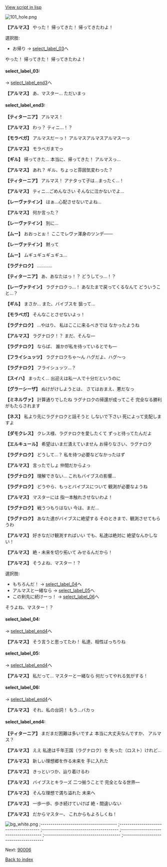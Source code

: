 [View script in lisp](../scripts/110160630.txt)

![101_hole.png](../images/backgrounds/101_hole.png)

**【アルマス】**
やった！
帰ってきた！
帰ってきたわよ！

選択肢:
- お帰り → [select_label_03](#select_label_03)へ

やった！
帰ってきた！
帰ってきたわよ！

#### select_label_03:
 → [select_label_end3](#select_label_end3)へ

**【アルマス】**
あ、マスター…
ただいまっ

#### select_label_end3:

**【ティターニア】**
アルマス！

**【アルマス】**
わっ？
ティニ…！？

**【モラベガ】**
アルマスだーっ！
アルマスアルマスアルマスーっ

**【アルマス】**
モラベガまでっ

**【ギル】**
帰ってきた…
本当に、帰ってきた！
アルマスっ…

**【アルマス】**
あれ？
ギル、ちょっと雰囲気変わった？

**【ティターニア】**
アルマス！
アナタって子は…まったく…！

**【アルマス】**
ティニ…ごめんなさい
そんなに泣かないでよ…

**【レーヴァテイン】**
はぁ…心配させないでよね…

**【アルマス】**
何か言った？

**【レーヴァテイン】**
別に…

**【ムー】**
おおっとぉ！
ここでレヴァ渾身のツンデ――

**【レーヴァテイン】**
黙って

**【ムー】**
ムギュギュギュギュ…

**【ラグナロク】**
…………

**【ティターニア】**
あ、あなたはっ！？
どうしてっ…！？

**【レーヴァテイン】**
ラグナロクっ…！
あなたまで戻ってくるなんて
どういうこと…？

**【ギル】**
まさか…
また、バイブスを
狙って…

**【モラベガ】**
そんなことさせないよっ！

**【ラグナロク】**
…やはり、
私はここに来るべきでは
なかったようね

**【アルマス】**
ラグナロク！？
まだ、そんな―

**【ラグナロク】**
ならば、 
誰かが私を待っているとでも―

**【フライシュッツ】**
ラグナロクちゃ～ん
ハグだよ、ハグ～っ

**【ラグナロク】**
フライシュッツ…？

**【スイハ】**
まったく…
出迎えは私一人で十分だというのに

**【グラーシーザ】**
ぬけがけしようとは、
さてはおまえ、悪だなっ

**【ミネルヴァ】**
計算通りでしたね
ラグナロクの帰還が成ってこそ
完全なる勝利がもたらされます

**【ネス】**
私より先にラグナロクと話そうと
しないで下さい
死によって支配しますよ

**【ダモクレス】**
クレス様、ラグナロクを愛したくて
ずっと待ってたんだよ

**【エルキュール】**
希望はいまだ潰えていません
お帰りなさい、ラグナロク

**【ラグナロク】**
どうして…？
私を待つ必要などなかったはず

**【アルマス】**
言ったでしょ
仲間だからよっ

**【ラグナロク】**
理解できない…
これもバイブスの影響…

**【ラグナロク】**
どうやら、もっとバイブスについて
観測が必要なようね

**【アルマス】**
マスターには
指一本触れさせないわよ！

**【ラグナロク】**
戦うつもりはない
今は、まだ…

**【ラグナロク】**
あなた達がバイブスに絶望する
そのときまで、観測させてもらうわ

**【アルマス】**
好きなだけ観測すればいい
でも、私達は絶対に
絶望なんかしない！

**【アルマス】**
絶・未来を切り拓いて
みせるんだから！

**【アルマス】**
そうよね、マスター！？

選択肢:
- もちろんだ！ → [select_label_04](#select_label_04)へ
- アルマスと一緒なら → [select_label_05](#select_label_05)へ
- この剣先に続けーっ！ → [select_label_06](#select_label_06)へ

そうよね、マスター！？

#### select_label_04:
 → [select_label_end4](#select_label_end4)へ

**【アルマス】**
そう言うと思ってたわ！
私達、相性ばっちりね

#### select_label_05:
 → [select_label_end4](#select_label_end4)へ


**【アルマス】**
私だって…
マスターと一緒なら
何だってやれる気がする！

#### select_label_06:
 → [select_label_end4](#select_label_end4)へ

**【アルマス】**
それ、私の台詞！
もう…バカっ

#### select_label_end4:

**【ティターニア】**
まだまだ困難は多いですよ
本当に大丈夫なんですか、
アルマス？

**【アルマス】**
ええ
私達は千年王国（ラグナロク）を
失った（ロスト）けれど…

**【アルマス】**
新しい理想郷を作る未来を
手に入れた

**【アルマス】**
きっといつか、辿り着けるわ

**【アルマス】**
バイブスとキラーズ
二つ揃うことで
完全となる世界―

**【アルマス】**
そんな理想で満ち溢れた
未来へ

**【アルマス】**
一歩一歩、歩き続けていけば
絶・間違いない

**【アルマス】**
だからマスター、
これからもよろしくね！

![bg_white.png](../images/backgrounds/bg_white.png)
;--------------------------------------
;--------------------------------------
;--------------------------------------
;--------------------------------------
;--------------------------------------
;--------------------------------------


Next: [90006](90006.md)

[Back to index](index.md)
